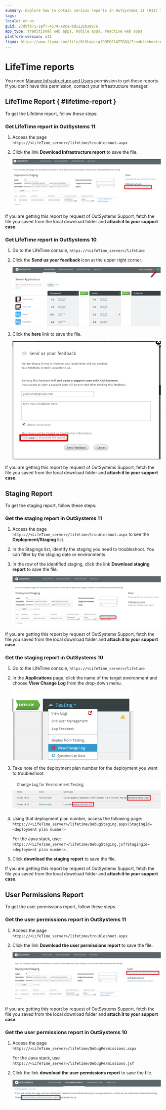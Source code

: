 ```yaml
---
summary: Explore how to obtain various reports in OutSystems 11 (O11) through the LifeTime troubleshooting interface.
tags:
locale: en-us
guid: 27d0fb71-1ef7-4574-a8ca-bd1126b29976
app_type: traditional web apps, mobile apps, reactive web apps
platform-version: o11
figma: https://www.figma.com/file/6tXLupLiqfG9FOElATTGQU/Troubleshooting?node-id=3327:499
---
```

# LifeTime reports

You need [Manage Infrastructure and Users](https://success.outsystems.com/Documentation/11/Managing_the_Applications_Lifecycle/Manage_IT_Teams/About_Permission_Levels) permission to get these reports. If you don’t have this permission, contact your infrastructure manager.

## LifeTime Report { #lifetime-report }
To get the Lifetime report, follow these steps:

### Get LifeTime report in OutSystems 11

1. Access the page `https://<LifeTime_server>/lifetime/troubleshoot.aspx`

1. Click the link **Download Infrastructure report** to save the file.

    ![Screenshot highlighting the 'Download Infrastructure report' link in the OutSystems LifeTime troubleshooting page.](images/get-logs-4.png "Download Infrastructure Report Link")

If you are getting this report by request of OutSystems Support, fetch the file you saved from the local download folder and **attach it to your support case**.

### Get LifeTime report in OutSystems 10

1. Go to the LifeTime console, `https://<LifeTime_server>/lifetime`

1. Click the **Send us your feedback** icon at the upper right corner.

    ![Screenshot showing the 'Send us your feedback' icon in the upper right corner of the OutSystems LifeTime console.](images/get-logs-5.png "Send Us Your Feedback Icon")

1. Click the **here** link to save the file.

    ![Screenshot of the feedback popup with a highlighted link to 'Click here to download the report' in OutSystems LifeTime.](images/get-logs-6.png "Feedback Report Download Link")

If you are getting this report by request of OutSystems Support, fetch the file you saved from the local download folder and **attach it to your support case**.

## Staging Report
To get the staging report, follow these steps:

### Get the staging report in OutSystems 11

1. Access the page `https://<LifeTime_server>/lifetime/troubleshoot.aspx` to see the **Deployment/Staging** list.

1. In the Stagings list, identify the staging you need to troubleshoot. You can filter by the staging date or environments.

1. In the row of the identified staging, click the link **Download staging report** to save the file.

    ![Screenshot highlighting the 'Download staging report' link in the Deployment/Staging section of the OutSystems LifeTime troubleshooting page.](images/get-logs-7.png "Download Staging Report Link")

If you are getting this report by request of OutSystems Support, fetch the file you saved from the local download folder and **attach it to your support case**.

### Get the staging report in OutSystems 10

1. Go to the LifeTime console, `https://<LifeTime_server>/lifetime`

1. In the **Applications** page, click the name of the target environment and choose **View Change Log** from the drop-down menu.

    ![Screenshot showing the 'View Change Log' option in a dropdown menu for an environment in the OutSystems LifeTime console.](images/get-logs-8.png "View Change Log Option")

1. Take note of the deployment plan number for the deployment you want to troubleshoot.

    ![Screenshot of the Change Log for an environment in OutSystems LifeTime, with the deployment plan number highlighted.](images/get-logs-9.png "Change Log with Deployment Plan Number")

1. Using that deployment plan number, access the following page:
 `https://<LifeTime_server>/lifetime/DebugStaging.aspx?StagingId=<deployment plan number>`

     For the Java stack, use: `https://<LifeTime_server>/lifetime/DebugStaging.jsf?StagingId=<deployment plan number>`.

1. Click **download the staging report** to save the file.

If you are getting this report by request of OutSystems Support, fetch the file you saved from the local download folder and **attach it to your support case**.

## User Permissions Report
To get the user permissions report, follow these steps.

### Get the user permissions report in OutSystems 11

1. Access the page `https://<LifeTime_server>/lifetime/troubleshoot.aspx`

1. Click the link **Download the user permissions report** to save the file.

    ![Screenshot highlighting the 'Download the user permissions report' link in the OutSystems LifeTime troubleshooting page.](images/get-logs-10.png "Download User Permissions Report Link")

If you are getting this report by request of OutSystems Support, fetch the file you saved from the local download folder and **attach it to your support case**.

### Get the user permissions report in OutSystems 10

1. Access the page `https://<LifeTime_server>/lifetime/DebugPermissions.aspx`

     For the Java stack, use `https://<LifeTime_server>/lifetime/DebugPermissions.jsf`

1. Click the link **download the user permissions report** to save the file.

    ![Screenshot showing the 'download the user permissions report' link in the OutSystems LifeTime DebugPermissions page.](images/get-logs-11.png "User Permissions Report Download Link")
